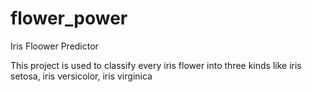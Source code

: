 # flower_power
Iris Floower Predictor 

This project is used to classify every iris flower into three kinds like iris setosa, iris versicolor, iris virginica
